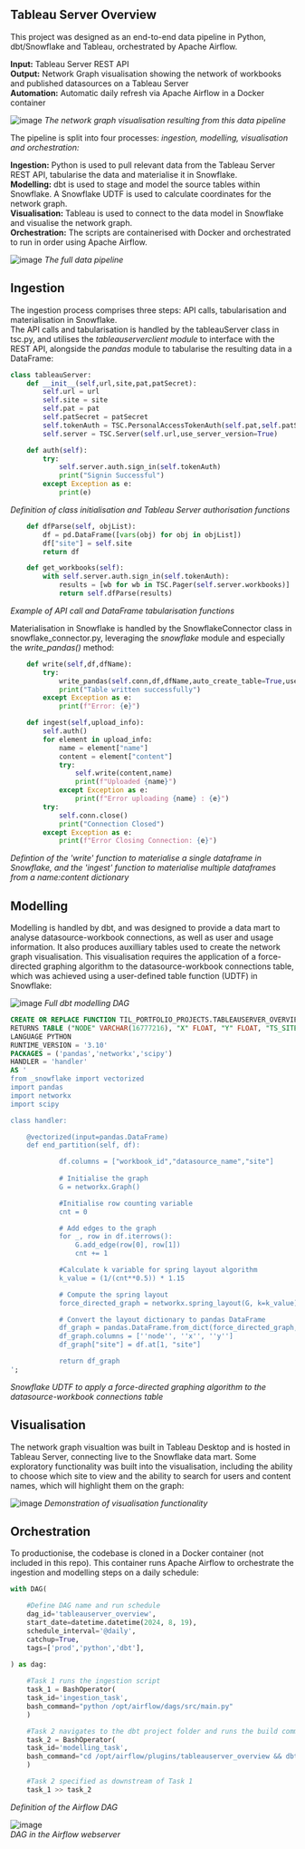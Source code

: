 ## Tableau Server Overview


This project was designed as an end-to-end data pipeline in Python, dbt/Snowflake and Tableau, orchestrated by Apache Airflow.

**Input:**   Tableau Server REST API\
**Output:**   Network Graph visualisation showing the network of workbooks and published datasources on a Tableau Server\
**Automation:**   Automatic daily refresh via Apache Airflow in a Docker container



![image](https://github.com/user-attachments/assets/70957355-88f1-4667-a68a-6607be3bb011)
*The network graph visualisation resulting from this data pipeline*

The pipeline is split into four processes: *ingestion, modelling, visualisation and orchestration:*

**Ingestion:** Python is used to pull relevant data from the Tableau Server REST API, tabularise the data and materialise it in Snowflake.\
**Modelling:** dbt is used to stage and model the source tables within Snowflake. A Snowflake UDTF is used to calculate coordinates for the network graph.\
**Visualisation:** Tableau is used to connect to the data model in Snowflake and visualise the network graph.\
**Orchestration:** The scripts are containerised with Docker and orchestrated to run in order using Apache Airflow.



![image](https://github.com/user-attachments/assets/9a848725-f8ec-4576-91c7-a8eda1dfcf95)
*The full data pipeline*

## Ingestion

The ingestion process comprises three steps: API calls, tabularisation and materialisation in Snowflake.\
The API calls and tabularisation is handled by the tableauServer class in tsc.py, and utilises the *tableauserverclient module* to interface with the REST API, alongside the *pandas* module to tabularise the resulting data in a DataFrame:

```python
class tableauServer:
    def __init__(self,url,site,pat,patSecret):
        self.url = url
        self.site = site
        self.pat = pat
        self.patSecret = patSecret
        self.tokenAuth = TSC.PersonalAccessTokenAuth(self.pat,self.patSecret,self.site)
        self.server = TSC.Server(self.url,use_server_version=True)

    def auth(self):
        try:
            self.server.auth.sign_in(self.tokenAuth)
            print("Signin Successful")
        except Exception as e:
            print(e)
```
*Definition of class initialisation and Tableau Server authorisation functions*


```python
    def dfParse(self, objList):
        df = pd.DataFrame([vars(obj) for obj in objList])
        df["site"] = self.site
        return df

    def get_workbooks(self):
        with self.server.auth.sign_in(self.tokenAuth):
            results = [wb for wb in TSC.Pager(self.server.workbooks)]
            return self.dfParse(results)
```
*Example of API call and DataFrame tabularisation functions*

Materialisation in Snowflake is handled by the SnowflakeConnector class in snowflake_connector.py, leveraging the *snowflake* module and especially the *write_pandas()* method:

```python
    def write(self,df,dfName):
        try:
            write_pandas(self.conn,df,dfName,auto_create_table=True,use_logical_type=True,overwrite=True)
            print("Table written successfully")
        except Exception as e:
            print(f"Error: {e}")

    def ingest(self,upload_info):
        self.auth()
        for element in upload_info:
            name = element["name"]
            content = element["content"]
            try:
                self.write(content,name)
                print(f"Uploaded {name}")
            except Exception as e:
                print(f"Error uploading {name} : {e}")
        try:
            self.conn.close()
            print("Connection Closed")
        except Exception as e:
            print(f"Error Closing Connection: {e}")
```
*Defintion of the 'write' function to materialise a single dataframe in Snowflake, and the 'ingest' function to materialise multiple dataframes from a name:content dictionary*

## Modelling

Modelling is handled by dbt, and was designed to provide a data mart to analyse datasource-workbook connections, as well as user and usage information. It also produces auxilliary tables used to create the network graph visualisation. This visualisation requires the application of a force-directed graphing algorithm to the datasource-workbook connections table, which was achieved using a user-defined table function (UDTF) in Snowflake:

![image](https://github.com/user-attachments/assets/4ab9c0ba-0fd3-42eb-b76e-b062aa658047)
*Full dbt modelling DAG*

```sql
CREATE OR REPLACE FUNCTION TIL_PORTFOLIO_PROJECTS.TABLEAUSERVER_OVERVIEW.NETWORK_GRAPH("WORKBOOK_ID" VARCHAR(16777216), "DATASOURCE_NAME" VARCHAR(16777216), "SITE" VARCHAR(16777216))
RETURNS TABLE ("NODE" VARCHAR(16777216), "X" FLOAT, "Y" FLOAT, "TS_SITE" VARCHAR(16777216))
LANGUAGE PYTHON
RUNTIME_VERSION = '3.10'
PACKAGES = ('pandas','networkx','scipy')
HANDLER = 'handler'
AS '
from _snowflake import vectorized
import pandas
import networkx
import scipy

class handler:

    @vectorized(input=pandas.DataFrame)
    def end_partition(self, df):

            df.columns = ["workbook_id","datasource_name","site"]
            
            # Initialise the graph
            G = networkx.Graph()

            #Initialise row counting variable
            cnt = 0

            # Add edges to the graph
            for _, row in df.iterrows():
                G.add_edge(row[0], row[1])
                cnt += 1

            #Calculate k variable for spring layout algorithm
            k_value = (1/(cnt**0.5)) * 1.15

            # Compute the spring layout
            force_directed_graph = networkx.spring_layout(G, k=k_value)

            # Convert the layout dictionary to pandas DataFrame
            df_graph = pandas.DataFrame.from_dict(force_directed_graph, orient=''index'').reset_index()
            df_graph.columns = [''node'', ''x'', ''y'']
            df_graph["site"] = df.at[1, "site"]

            return df_graph
';
```
*Snowflake UDTF to apply a force-directed graphing algorithm to the datasource-workbook connections table*

## Visualisation

The network graph visualtion was built in Tableau Desktop and is hosted in Tableau Server, connecting live to the Snowflake data mart. Some exploratory functionality was built into the visualisation, including the ability to choose which site to view and the ability to search for users and content names, which will highlight them on the graph:

![image](https://github.com/user-attachments/assets/1f0f1a70-f082-4391-8790-31a0ebbb36eb)
*Demonstration of visualisation functionality*

## Orchestration

To productionise, the codebase is cloned in a Docker container (not included in this repo). This container runs Apache Airflow to orchestrate the ingestion and modelling steps on a daily schedule:

```python
with DAG(

    #Define DAG name and run schedule
    dag_id='tableauserver_overview',
    start_date=datetime.datetime(2024, 8, 19),
    schedule_interval='@daily',
    catchup=True,
    tags=['prod','python','dbt'],

) as dag:
    
    #Task 1 runs the ingestion script
    task_1 = BashOperator(
    task_id='ingestion_task',
    bash_command="python /opt/airflow/dags/src/main.py"
    )

    #Task 2 navigates to the dbt project folder and runs the build command, specifying the location of profiles.yml
    task_2 = BashOperator(
    task_id='modelling_task',
    bash_command="cd /opt/airflow/plugins/tableauserver_overview && dbt build --profiles-dir ..",
    )

    #Task 2 specified as downstream of Task 1
    task_1 >> task_2
```
*Definition of the Airflow DAG*

![image](https://github.com/user-attachments/assets/47d6524e-3313-43b0-849a-876ae49b9db8)\
*DAG in the Airflow webserver*


